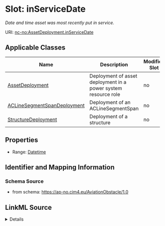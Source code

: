 # Slot: inServiceDate


_Date and time asset was most recently put in service._



URI: [nc-no:AssetDeployment.inServiceDate](http://cim4.eu/ns/nc-no#AssetDeployment.inServiceDate)



<!-- no inheritance hierarchy -->




## Applicable Classes

| Name | Description | Modifies Slot |
| --- | --- | --- |
[AssetDeployment](AssetDeployment.md) | Deployment of asset deployment in a power system resource role |  no  |
[ACLineSegmentSpanDeployment](ACLineSegmentSpanDeployment.md) | Deployment of an ACLineSegmentSpan |  no  |
[StructureDeployment](StructureDeployment.md) | Deployment of a structure |  no  |







## Properties

* Range: [Datetime](Datetime.md)





## Identifier and Mapping Information







### Schema Source


* from schema: https://ap-no.cim4.eu/AviationObstacle/1.0




## LinkML Source

<details>
```yaml
name: inServiceDate
description: Date and time asset was most recently put in service.
from_schema: https://ap-no.cim4.eu/AviationObstacle/1.0
slot_uri: nc-no:AssetDeployment.inServiceDate
alias: inServiceDate
owner: AssetDeployment
domain_of:
- AssetDeployment
range: datetime
minimum_cardinality: 0
maximum_cardinality: 1

```
</details>